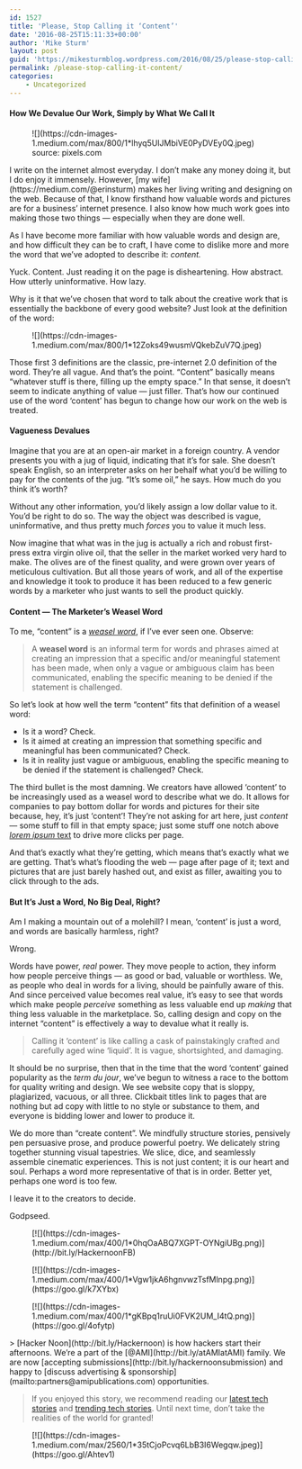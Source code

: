 ```yaml
---
id: 1527
title: 'Please, Stop Calling it ‘Content’'
date: '2016-08-25T15:11:33+00:00'
author: 'Mike Sturm'
layout: post
guid: 'https://mikesturmblog.wordpress.com/2016/08/25/please-stop-calling-it-content/'
permalink: /please-stop-calling-it-content/
categories:
    - Uncategorized
---
```


#### How We Devalue Our Work, Simply by What We Call It

<figure class="wp-caption">![](https://cdn-images-1.medium.com/max/800/1*lhyq5UlJMbiVE0PyDVEy0Q.jpeg)<figcaption class="wp-caption-text">source: pixels.com</figcaption></figure>I write on the internet almost everyday. I don’t make any money doing it, but I do enjoy it immensely. However, [my wife](https://medium.com/@erinsturm) makes her living writing and designing on the web. Because of that, I know firsthand how valuable words and pictures are for a business’ internet presence. I also know how much work goes into making those two things — especially when they are done well.

As I have become more familiar with how valuable words and design are, and how difficult they can be to craft, I have come to dislike more and more the word that we’ve adopted to describe it: *content.*

Yuck. Content. Just reading it on the page is disheartening. How abstract. How utterly uninformative. How lazy.

Why is it that we’ve chosen that word to talk about the creative work that is essentially the backbone of every good website? Just look at the definition of the word:

<figure>![](https://cdn-images-1.medium.com/max/800/1*12Zoks49wusmVQkebZuV7Q.jpeg)</figure>Those first 3 definitions are the classic, pre-internet 2.0 definition of the word. They’re all vague. And that’s the point. “Content” basically means “whatever stuff is there, filling up the empty space.” In that sense, it doesn’t seem to indicate anything of value — just filler. That’s how our continued use of the word ‘content’ has begun to change how our work on the web is treated.

#### Vagueness Devalues

Imagine that you are at an open-air market in a foreign country. A vendor presents you with a jug of liquid, indicating that it’s for sale. She doesn’t speak English, so an interpreter asks on her behalf what you’d be willing to pay for the contents of the jug. “It’s some oil,” he says. How much do you think it’s worth?

Without any other information, you’d likely assign a low dollar value to it. You’d be right to do so. The way the object was described is vague, uninformative, and thus pretty much *forces* you to value it much less.

Now imagine that what was in the jug is actually a rich and robust first-press extra virgin olive oil, that the seller in the market worked very hard to make. The olives are of the finest quality, and were grown over years of meticulous cultivation. But all those years of work, and all of the expertise and knowledge it took to produce it has been reduced to a few generic words by a marketer who just wants to sell the product quickly.

#### Content — The Marketer’s Weasel Word

To me, “content” is a [*weasel word*](https://en.wikipedia.org/wiki/Weasel_word), if I’ve ever seen one. Observe:

> A **weasel word** is an informal term for words and phrases aimed at creating an impression that a specific and/or meaningful statement has been made, when only a vague or ambiguous claim has been communicated, enabling the specific meaning to be denied if the statement is challenged.

So let’s look at how well the term “content” fits that definition of a weasel word:

- Is it a word? Check.
- Is it aimed at creating an impression that something specific and meaningful has been communicated? Check.
- Is it in reality just vague or ambiguous, enabling the specific meaning to be denied if the statement is challenged? Check.

The third bullet is the most damning. We creators have allowed ‘content’ to be increasingly used as a weasel word to describe what we do. It allows for companies to pay bottom dollar for words and pictures for their site because, hey, it’s just ‘content’! They’re not asking for art here, just *content* — some stuff to fill in that empty space; just some stuff one notch above [*lorem ipsum* text](http://www.lipsum.com/) to drive more clicks per page.

And that’s exactly what they’re getting, which means that’s exactly what we are getting. That’s what’s flooding the web — page after page of it; text and pictures that are just barely hashed out, and exist as filler, awaiting you to click through to the ads.

#### But It’s Just a Word, No Big Deal, Right?

Am I making a mountain out of a molehill? I mean, ‘content’ is just a word, and words are basically harmless, right?

Wrong.

Words have power, *real* power. They move people to action, they inform how people perceive things — as good or bad, valuable or worthless. We, as people who deal in words for a living, should be painfully aware of this. And since perceived value becomes real value, it’s easy to see that words which make people *perceive* something as less valuable end up *making* that thing less valuable in the marketplace. So, calling design and copy on the internet “content” is effectively a way to devalue what it really is.

> Calling it ‘content’ is like calling a cask of painstakingly crafted and carefully aged wine ‘liquid’. It is vague, shortsighted, and damaging.

It should be no surprise, then that in the time that the word ‘content’ gained popularity as the *term du jour*, we’ve begun to witness a race to the bottom for quality writing and design. We see website copy that is sloppy, plagiarized, vacuous, or all three. Clickbait titles link to pages that are nothing but ad copy with little to no style or substance to them, and everyone is bidding lower and lower to produce it.

We do more than “create content”. We mindfully structure stories, pensively pen persuasive prose, and produce powerful poetry. We delicately string together stunning visual tapestries. We slice, dice, and seamlessly assemble cinematic experiences. This is not just content; it is our heart and soul. Perhaps a word more representative of that is in order. Better yet, perhaps one word is too few.

I leave it to the creators to decide.

Godpseed.

<figure>[![](https://cdn-images-1.medium.com/max/400/1*0hqOaABQ7XGPT-OYNgiUBg.png)](http://bit.ly/HackernoonFB)</figure><figure>[![](https://cdn-images-1.medium.com/max/400/1*Vgw1jkA6hgnvwzTsfMlnpg.png)](https://goo.gl/k7XYbx)</figure><figure>[![](https://cdn-images-1.medium.com/max/400/1*gKBpq1ruUi0FVK2UM_I4tQ.png)](https://goo.gl/4ofytp)</figure>> [Hacker Noon](http://bit.ly/Hackernoon) is how hackers start their afternoons. We’re a part of the [@AMI](http://bit.ly/atAMIatAMI) family. We are now [accepting submissions](http://bit.ly/hackernoonsubmission) and happy to [discuss advertising &amp; sponsorship](mailto:partners@amipublications.com) opportunities.

> If you enjoyed this story, we recommend reading our [latest tech stories](http://bit.ly/hackernoonlatestt) and [trending tech stories](https://hackernoon.com/trending). Until next time, don’t take the realities of the world for granted!

<figure>[![](https://cdn-images-1.medium.com/max/2560/1*35tCjoPcvq6LbB3I6Wegqw.jpeg)](https://goo.gl/Ahtev1)</figure>